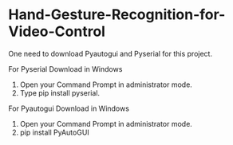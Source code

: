 # Hand-Gesture-Recognition-for-Video-Control

One need to download Pyautogui and Pyserial for this project.

For Pyserial Download in Windows
1.  Open your Command Prompt in administrator mode.
2.  Type pip install pyserial.

For Pyautogui Download in Windows
1.  Open your Command Prompt in administrator mode. 
2.  pip install PyAutoGUI
